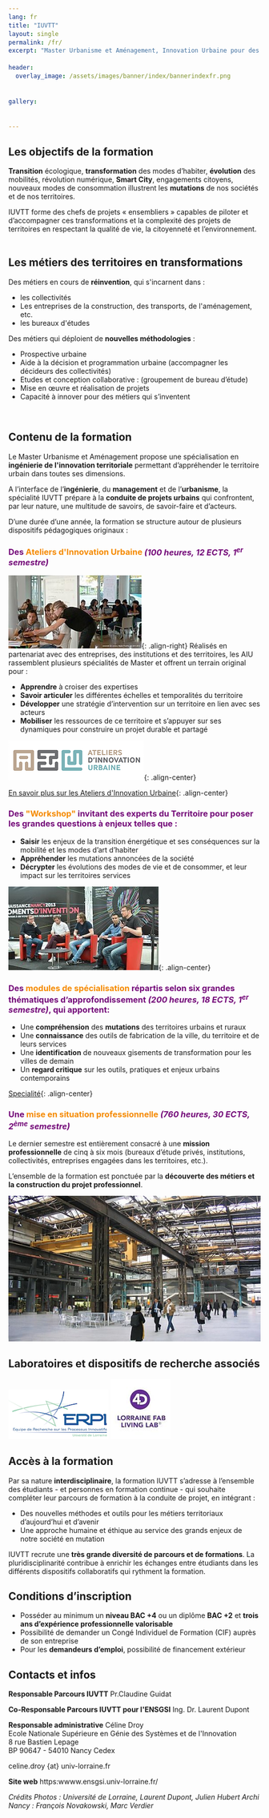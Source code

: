 ```yaml
---
lang: fr
title: "IUVTT"
layout: single
permalink: /fr/
excerpt: "Master Urbanisme et Aménagement, Innovation Urbaine pour des Villes & Territoires en Transformation"

header:
  overlay_image: /assets/images/banner/index/bannerindexfr.png


gallery:


---
```


## Les objectifs de la formation  

**Transition** écologique, **transformation** des modes d’habiter, **évolution** des mobilités, révolution numérique, **Smart City**, engagements citoyens, nouveaux modes de consommation illustrent les **mutations** de nos sociétés et de nos territoires.
 
IUVTT forme des chefs de projets « ensembliers » capables de piloter et d’accompagner ces transformations et la complexité des projets de territoires en respectant la qualité de vie, la citoyenneté et l’environnement.  
<br>
## Les métiers des territoires en transformations 

Des métiers en cours de **réinvention**, qui s'incarnent dans :
 
+ les collectivités
+ Les entreprises de la construction, des transports, de l'aménagement, etc.
+ les bureaux d'études 

Des métiers qui déploient de **nouvelles méthodologies** :
 
+ Prospective urbaine
+ Aide à la décision et programmation urbaine (accompagner les décideurs des collectivités)
+ Etudes et conception collaborative : (groupement de bureau d’étude)
+ Mise en œuvre et réalisation de projets
+ Capacité à innover pour des métiers qui s’inventent  
<br> 

## Contenu de la formation  

Le Master Urbanisme et Aménagement propose une spécialisation en **ingénierie de l'innovation territoriale** permettant d’appréhender le territoire urbain dans toutes ses dimensions.
 
A l’interface de l’**ingénierie**, du **management** et de l’**urbanisme**, la spécialité IUVTT prépare à la **conduite de projets urbains** qui confrontent, par leur nature, une multitude de savoirs, de savoir-faire et d’acteurs.
 
D’une durée d’une année, la formation se structure autour
de plusieurs dispositifs pédagogiques originaux :

### <span style="color: #730978"> Des </span> <span style="color: #F58A01"> Ateliers d'Innovation Urbaine </span> <span style="color: #730978">*(100 heures, 12 ECTS, 1<sup>er</sup> semestre)*</span>  

![Students](/assets/images/parcours/atelierinnov.jpg){: .align-right}
Réalisés en partenariat avec des entreprises, des institutions et des territoires, les AIU rassemblent plusieurs spécialités de Master et offrent un terrain original pour :
 
+ **Apprendre** à croiser des expertises
+ **Savoir articuler** les différentes échelles et temporalités du territoire
+ **Développer** une stratégie d’intervention sur un territoire en lien avec ses acteurs
+ **Mobiliser** les ressources de ce territoire et s’appuyer sur ses dynamiques pour construire un projet durable et partagé




![Ateliers](/assets/images/parcours/atelierinnovlogo.png){: .align-center}

[En savoir plus sur les Ateliers d'Innovation Urbaine](https://masterprojter.wixsite.com/lesaiu){: .align-center}



### <span style="color: #730978"> Des </span> <span style="color: #F58A01"> "Workshop"</span><span style="color: #730978"> invitant des experts du Territoire pour poser les grandes questions à enjeux telles que : </span> 

+ **Saisir** les enjeux de la transition énergétique et ses conséquences sur la mobilité et les modes d’art d’habiter
+ **Appréhender** les mutations annoncées de la société
+ **Décrypter** les évolutions des modes de vie et de consommer, et leur impact sur les territoires services 



![Workshop](/assets/images/indexfr/workshop.jpg){: .align-center}


### <span style="color: #730978"> Des </span> <span style="color: #F58A01"> modules de spécialisation</span><span style="color: #730978"> répartis selon six grandes thématiques d’approfondissement *(200 heures, 18 ECTS, 1<sup>er</sup> semestre)*, qui apportent: </span>  

+ Une **compréhension** des **mutations** des territoires urbains et ruraux
+ Une **connaissance** des outils de fabrication de la ville, du territoire et de leurs services
+ Une **identification** de nouveaux gisements de transformation pour les villes de demain
+ Un **regard critique** sur les outils, pratiques et enjeux urbains contemporains


[Specialité](/assets/images/indexfr/specialite.png){: .align-center}


### <span style="color: #730978"> Une </span> <span style="color: #F58A01"> mise en situation professionnelle</span> <span style="color: #730978">*(760 heures, 30 ECTS, 2<sup>ème</sup> semestre)*</span>  

Le dernier semestre est entièrement consacré à une **mission professionnelle** de cinq à six mois (bureaux d’étude privés, institutions, collectivités, entreprises engagées dans les territoires, etc.).
 
L’ensemble de la formation est ponctuée par la **découverte des métiers et la construction du projet professionnel**.


  
<p align="center">
<img src="/assets/images/indexfr/situapro.jpg">
</p>



## Laboratoires et dispositifs de recherche associés

[![ERPI](/assets/images/logo/logoerpi.png)](https://erpi.univ-lorraine.fr)  [![LF2L](/assets/images/logo/logolfll.jpg)](https://lf2l.fr)  

## Accès à la formation 

Par sa nature **interdisciplinaire**, la formation IUVTT s’adresse à l’ensemble des étudiants - et personnes en formation continue - qui souhaite compléter leur parcours de formation à la conduite de projet, en intégrant :
 
+ Des nouvelles méthodes et outils pour les métiers territoriaux d’aujourd’hui et d’avenir
+ Une approche humaine et éthique au service des grands enjeux de notre société en mutation
 
IUVTT recrute une **très grande diversité de parcours et de formations**. La pluridisciplinarité contribue à enrichir les échanges entre étudiants dans les différents dispositifs collaboratifs qui rythment la formation.

## Conditions d’inscription  

+ Posséder au minimum un **niveau BAC +4** ou un diplôme **BAC +2** et **trois ans d’expérience professionnelle valorisable**
+ Possibilité de demander un Congé Individuel de Formation (CIF) auprès de son entreprise
+ Pour les **demandeurs d’emploi**, possibilité de financement extérieur


## Contacts et infos

**Responsable Parcours IUVTT**
Pr.Claudine Guidat 

**Co-Responsable Parcours IUVTT pour l'ENSGSI**
Ing. Dr. Laurent Dupont 

**Responsable administrative**
Céline Droy  
Ecole Nationale Supérieure en Génie des Systèmes et de l'Innovation  
8 rue Bastien Lepage  
BP 90647 - 54010 Nancy Cedex 

celine.droy {at} univ-lorraine.fr 

**Site web**
https:wwww.ensgsi.univ-lorraine.fr/ 


*Crédits Photos :
Université de Lorraine, Laurent Dupont, Julien Hubert
Archi Nancy : François Novakowski, Marc Verdier* 